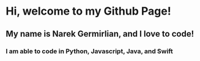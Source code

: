 # Hi, welcome to my Github Page! 
## My name is Narek Germirlian, and I love to code!

### I am able to code in Python, Javascript, Java, and Swift
